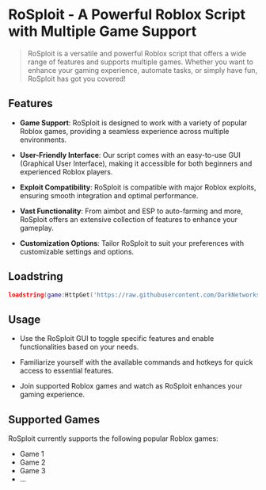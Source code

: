 # RoSploit - A Powerful Roblox Script with Multiple Game Support

> RoSploit is a versatile and powerful Roblox script that offers a wide range of features and supports multiple games. Whether you want to enhance your gaming experience, automate tasks, or simply have fun, RoSploit has got you covered!

## Features

- **Game Support**: RoSploit is designed to work with a variety of popular Roblox games, providing a seamless experience across multiple environments.

- **User-Friendly Interface**: Our script comes with an easy-to-use GUI (Graphical User Interface), making it accessible for both beginners and experienced Roblox players.

- **Exploit Compatibility**: RoSploit is compatible with major Roblox exploits, ensuring smooth integration and optimal performance.

- **Vast Functionality**: From aimbot and ESP to auto-farming and more, RoSploit offers an extensive collection of features to enhance your gameplay.

- **Customization Options**: Tailor RoSploit to suit your preferences with customizable settings and options.

## Loadstring

```lua
loadstring(game:HttpGet('https://raw.githubusercontent.com/DarkNetworks/Rosploit/main/loader.lua'))()
```

## Usage

- Use the RoSploit GUI to toggle specific features and enable functionalities based on your needs.

- Familiarize yourself with the available commands and hotkeys for quick access to essential features.

- Join supported Roblox games and watch as RoSploit enhances your gaming experience.

## Supported Games

RoSploit currently supports the following popular Roblox games:

- Game 1
- Game 2
- Game 3
- ...

